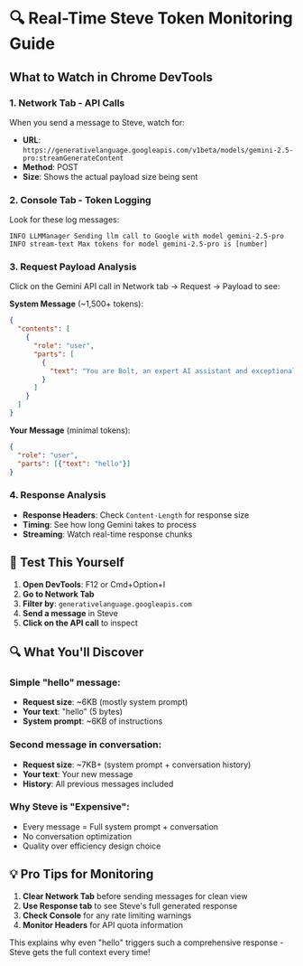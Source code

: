 # 🔍 Real-Time Steve Token Monitoring Guide

## What to Watch in Chrome DevTools

### 1. Network Tab - API Calls
When you send a message to Steve, watch for:
- **URL**: `https://generativelanguage.googleapis.com/v1beta/models/gemini-2.5-pro:streamGenerateContent`
- **Method**: POST
- **Size**: Shows the actual payload size being sent

### 2. Console Tab - Token Logging
Look for these log messages:
```
INFO LLMManager Sending llm call to Google with model gemini-2.5-pro
INFO stream-text Max tokens for model gemini-2.5-pro is [number]
```

### 3. Request Payload Analysis
Click on the Gemini API call in Network tab → Request → Payload to see:

**System Message** (~1,500+ tokens):
```json
{
  "contents": [
    {
      "role": "user", 
      "parts": [
        {
          "text": "You are Bolt, an expert AI assistant and exceptional senior software developer..."
        }
      ]
    }
  ]
}
```

**Your Message** (minimal tokens):
```json
{
  "role": "user",
  "parts": [{"text": "hello"}]
}
```

### 4. Response Analysis
- **Response Headers**: Check `Content-Length` for response size
- **Timing**: See how long Gemini takes to process
- **Streaming**: Watch real-time response chunks

## 🧪 Test This Yourself

1. **Open DevTools**: F12 or Cmd+Option+I
2. **Go to Network Tab**
3. **Filter by**: `generativelanguage.googleapis.com`
4. **Send a message** in Steve
5. **Click on the API call** to inspect

## 🔍 What You'll Discover

### Simple "hello" message:
- **Request size**: ~6KB (mostly system prompt)
- **Your text**: "hello" (5 bytes)
- **System prompt**: ~6KB of instructions

### Second message in conversation:
- **Request size**: ~7KB+ (system prompt + conversation history)
- **Your text**: Your new message
- **History**: All previous messages included

### Why Steve is "Expensive":
- Every message = Full system prompt + conversation
- No conversation optimization
- Quality over efficiency design choice

## 💡 Pro Tips for Monitoring

1. **Clear Network Tab** before sending messages for clean view
2. **Use Response tab** to see Steve's full generated response
3. **Check Console** for any rate limiting warnings
4. **Monitor Headers** for API quota information

This explains why even "hello" triggers such a comprehensive response - Steve gets the full context every time!